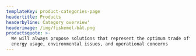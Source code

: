 ```yaml
---
templateKey: product-categories-page
headertitle: Products
headerbyline: Category overview'
headerimage: /img/fiskemel-båt.png
productsquote: >-
  We will always propose solutions that represent the optimum trade off between
  energy usage, environmental issues, and operational concerns
---
```


